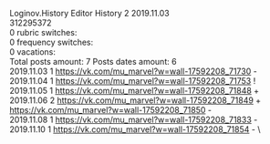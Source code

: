 Loginov.History	Editor History 2 2019.11.03\
312295372\
0 rubric switches:\
0 frequency switches:\
0 vacations:\
Total posts amount: 7	Posts dates amount: 6\
2019.11.03 1 https://vk.com/mu_marvel?w=wall-17592208_71730 - \
2019.11.04 1 https://vk.com/mu_marvel?w=wall-17592208_71753 ! \
2019.11.05 1 https://vk.com/mu_marvel?w=wall-17592208_71848 + \
2019.11.06 2 https://vk.com/mu_marvel?w=wall-17592208_71849 + https://vk.com/mu_marvel?w=wall-17592208_71850 - \
2019.11.08 1 https://vk.com/mu_marvel?w=wall-17592208_71833 - \
2019.11.10 1 https://vk.com/mu_marvel?w=wall-17592208_71854 - \
